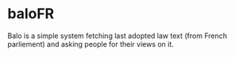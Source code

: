 # baloFR
Balo is a simple system fetching last adopted law text (from French parliement) and asking people for their views on it.
